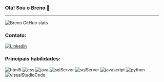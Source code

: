 ### Olá! Sou o Breno 👋
<hr>

![Breno GitHub stats](https://github-readme-stats.vercel.app/api?username=breno013&show_icons=true&theme=dracula&count_private=true)

### Contato:
[![Linkedin](https://img.shields.io/badge/LinkedIn-0077B5?style=for-the-badge&logo=linkedin&logoColor=white)](https://www.linkedin.com/in/breno-oliveira-dev/)

### Principais habilidades:

<div style="display: inline_block">
  <img align="center" alt="html5" src= "https://img.shields.io/badge/HTML5-E34F26?style=for-the-badge&logo=html5&logoColor=white"  />
  <img align="center" alt="css"   src= "https://img.shields.io/badge/CSS3-1572B6?style=for-the-badge&logo=css3&logoColor=white"    />
  <img align="center" alt="java"  src= "https://img.shields.io/badge/Java-ED8B00?style=for-the-badge&logo=openjdk&logoColor=white" />
  <img align="center" alt="sqlServer"  src= "https://img.shields.io/badge/Microsoft_SQL_Server-CC2927?style=for-the-badge&logo=microsoft-sql-server&logoColor=white" />
  <img align="center" alt="sqlServer"  src= "https://img.shields.io/badge/Eclipse-2C2255?style=for-the-badge&logo=eclipse&logoColor=white" />
  <img align="center" alt="javascript"  src= "https://img.shields.io/badge/JavaScript-F7DF1E?style=for-the-badge&logo=javascript&logoColor=black" />
  <img align="center" alt="python"  src= "https://img.shields.io/badge/Python-3776AB?style=for-the-badge&logo=python&logoColor=white" />
  <img align="center" alt="visualStudioCode"  src= "https://img.shields.io/badge/Visual_Studio_Code-0078D4?style=for-the-badge&logo=visual%20studio%20code&logoColor=white" />

</div><br/>
